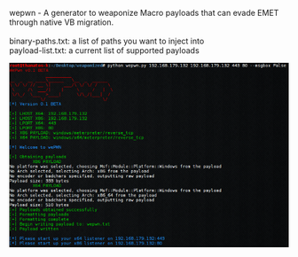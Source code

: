 wepwn - A generator to weaponize Macro payloads that can evade EMET through native VB migration.<br>
<br>
binary-paths.txt: a list of paths you want to inject into<br>
payload-list.txt: a current list of supported payloads<br>

<p>
<img src="screenshots/screenshot1.png"/>
